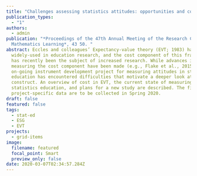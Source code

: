 ```yaml
---
title: "Challenges assessing statistics attitudes: opportunities and costs"
publication_types:
  - "1"
authors:
  - admin
publication: "*Proceedings of the 47th Annual Meeting of the Research Council on
  Mathematics Learning*, 43 50. "
abstract: Eccles and colleagues’ Expectancy-value theory (EVT; 1983) has been
  widely-used in education research, and the cost component of this framework
  has recently been the subject of increased research. While advances in
  measuring the cost component have been made (e.g., Flake et al., 2015), an
  on-going instrument development project for measuring attitudes in statistics
  education has encountered difficulties that motivate a deeper look at this
  construct. An overview of cost in EVT, the current state of measuring it in
  statistics education, and plans for a new study are described. The first
  project-specific data are to be collected in Spring 2020.
draft: false
featured: false
tags:
  - stat-ed
  - ESG
  - EVT
projects:
  - grid-items
image:
  filename: featured
  focal_point: Smart
  preview_only: false
date: 2020-03-07T02:34:57.284Z
---
```

